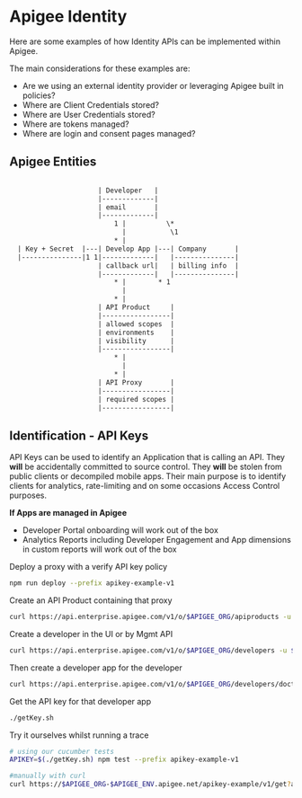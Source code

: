 # Apigee Identity

Here are some examples of how Identity APIs can be implemented within Apigee.

The main considerations for these examples are:
- Are we using an external identity provider or leveraging Apigee built in policies?
- Where are Client Credentials stored?
- Where are User Credentials stored?
- Where are tokens managed?
- Where are login and consent pages managed?

## Apigee Entities

``` txt

                      | Developer   |
                      |-------------|
                      | email       |
                      |-------------|
                          1 |          \*
                            |           \1
                          * |        
  | Key + Secret  |---| Develop App |---| Company       | 
  |---------------|1 1|-------------|   |---------------|
                      | callback url|   | billing info  |
                      |-------------|   |---------------|
                          * |        * 1
                            |
                          * |        
                      | API Product     |
                      |-----------------|
                      | allowed scopes  |
                      | environments    |
                      | visibility      |
                      |-----------------|
                          * |       
                            |
                          * |        
                      | API Proxy       |
                      |-----------------|
                      | required scopes |
                      |-----------------|
```          

## Identification - API Keys

API Keys can be used to identify an Application that is calling an API. They __will__ be accidentally committed to source control. They __will__ be stolen from public clients or decompiled mobile apps. Their main purpose is to identify clients for analytics, rate-limiting and on some occasions Access Control purposes.

__If Apps are managed in Apigee__
- Developer Portal onboarding will work out of the box
- Analytics Reports including Developer Engagement and App dimensions in custom reports will work out of the box

Deploy a proxy with a verify API key policy
``` bash
npm run deploy --prefix apikey-example-v1
```

Create an API Product containing that proxy
``` bash
curl https://api.enterprise.apigee.com/v1/o/$APIGEE_ORG/apiproducts -u $APIGEE_USER:$APIGEE_PASS -H 'Content-Type: application/json' -d '{ "name" : "example-product", "displayName": "Example Product", "approvalType": "auto", "apiResources": [ "/", "/**" ], "environments": [ "test" ],   "proxies": [] }' -v
```

Create a developer in the UI or by Mgmt API
``` bash
curl https://api.enterprise.apigee.com/v1/o/$APIGEE_ORG/developers -u $APIGEE_USER:$APIGEE_PASS -H 'Content-Type: application/json' -d '{ "email" : "doctor@example.com", "firstName" : "Doctor", "lastName" : "Who", "userName" : "doctor@example.com" }' -v
```

Then create a developer app for the developer
``` bash
curl https://api.enterprise.apigee.com/v1/o/$APIGEE_ORG/developers/doctor@example.com/apps -u $APIGEE_USER:$APIGEE_PASS -H 'Content-Type: application/json' -d '{ "name" : "SonicApp", "apiProducts": [ "example-product" ] }'
```

Get the API key for that developer app
```bash
./getKey.sh
```
Try it ourselves whilst running a trace
```bash
# using our cucumber tests
APIKEY=$(./getKey.sh) npm test --prefix apikey-example-v1

#manually with curl
curl https://$APIGEE_ORG-$APIGEE_ENV.apigee.net/apikey-example/v1/get?apikey=$(./getKey.sh)
```
